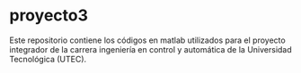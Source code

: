 # proyecto3
Este repositorio contiene los códigos en matlab utilizados para el proyecto integrador de la carrera ingeniería en control y automática de la Universidad Tecnológica (UTEC). 

